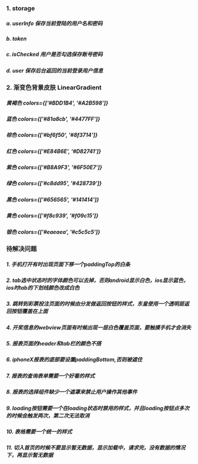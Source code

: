 ### 1. storage
#####  a.  userInfo   保存当前登陆的用户名和密码
#####  b.  token 
#####  c.  isChecked  用户是否勾选保存账号密码
#####  d.  user       保存后台返回的当前登录用户信息

### 2. 渐变色背景皮肤 LinearGradient
#####  黄褐色   colors={['#BDD1B4', '#A2B598']}
#####  蓝色     colors={['#81a8cb', '#4477FF']}
#####  棕色     colors={['#bf6f50', '#8f3714']}
#####  红色     colors={['#E84B6E', '#D82741']}
#####  紫色     colors={['#B8A9F3', '#6F50E7']}
#####  绿色     colors={['#c8dd95', '#428739']}
#####  黑色     colors={['#656565', '#141414']}
#####  黄色     colors={['#f8c939', '#f09c15']}
#####  银色     colors={['#eaeaea', '#c5c5c5']}

### 待解决问题
##### 1. 手机打开有时出现页面下移一个paddingTop的白条
##### 2. tab选中状态时的字体颜色可以去掉，否则android显示白色，ios显示蓝色，ios时tab的下划线颜色改成白色
##### 3. 跳转到彩票投注页面的时候由分发做返回按钮的样式，东皇使用一个透明层返回按钮覆盖在上面
##### 4. 开奖信息的webview页面有时候出现一层白色覆盖页面，要触摸手机才会消失
##### 5. 报表页面的header和tab栏的颜色不搭
##### 6. iphoneX报表的底部要设置paddingBottom,否则被遮住
##### 7. 报表的查询表单需要一个好看的样式
##### 8. 报表的选择组件缺少一个遮罩来禁止用户操作其他事件
##### 9. loading按钮需要一个在loading状态时禁用的样式，并且loading按钮点多次的时候会触发两次，第二次无法取消
##### 10. 表格需要一个统一的样式
##### 11. 切入首页的时候不要显示暂无数据，显示加载中，请求完，没有数据的情况下，再显示暂无数据
